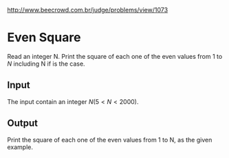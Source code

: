 http://www.beecrowd.com.br/judge/problems/view/1073

# Even Square

Read an integer N. Print the square of each one of the even values from 1 to
$N$ including N if is the case.

## Input

The input contain an integer $N (5 < N < 2000)$.

## Output

Print the square of each one of the even values from 1 to N, as the given
example.
